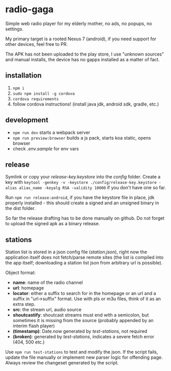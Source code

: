 # radio-gaga

Simple web radio player for my elderly mother, no ads, no popups, no settings.

My primary target is a rooted Nexus 7 (android), if you need support for other devices, feel free to PR.

The APK has not been uploaded to the play store, I use "unknown sources" and manual installs,
the device has no gapps installed as a matter of fact.

## installation

1. `npm i`
2. `sudo npm install -g cordova`
3. `cordova requirements`
4. follow cordova instructions! (install java jdk, android sdk, gradle, etc.)

## development

* `npm run dev` starts a webpack server
* `npm run preview:browser` builds a js pack, starts koa static, opens browser
* check _.env.sample_ for env vars

## release

Symlink or copy your _release-key.keystore_ into the _config_ folder. Create a key
with `keytool -genkey -v -keystore ./config/release-key.keystore -alias alias_name -keyalg RSA -validity 10000`
if you don't have one so far.

Run `npm run release:android`, if you have the keystore file in place, jdk properly installed -
this should create a signed and an unsigned binary in the dist folder.

So far the release drafting has to be done manually on github. Do not forget to upload the
signed apk as a binary release.

## stations

Station list is stored in a json config file (_station.json_), right now the application itself
does not fetch/parse remote sites (the list is compiled into the app itself; downloading
a station list json from arbitrary url is possible).

Object format:

* __name__: name of the radio channel
* __url__: homepage
* __locator__: either a suffix to search for in the homepage or an url and a suffix in "url->suffix" format. Use with pls or m3u files, think of it as an extra step.
* __src__: the stream url, audio source
* __shoutcastify__: shoutcast streams must end with a semicolon, but sometimes it is missing from the source (probably appended by an interim flash player)
* __(timestamp)__: Date.now generated by _test-stations_, not required
* __(broken)__: generated by _test-stations_, indicates a severe fetch error (404, 500 etc.)

Use `npm run test-stations` to test and modify the json. If the script fails, update
the file manually or implement new parser logic for offending page. Always review the changeset
generated by the script.

